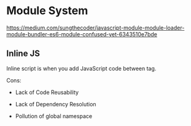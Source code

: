 # Module System

https://medium.com/sungthecoder/javascript-module-module-loader-module-bundler-es6-module-confused-yet-6343510e7bde

## Inline JS

Inline script is when you add JavaScript code between <script></script> tag.

Cons:

* Lack of Code Reusability

* Lack of Dependency Resolution

* Pollution of global namespace

## <script> tag

Cons:

* Lack of Dependency Resolution

* Pollution of global namespace

## Module Object and IIFE(Module Pattern)

In this approach, we expose only one object to global scope. The single object contains all the methods and values we need in our application. And for all the other files, they are wrapped into IIFE format. By wrapping each file into IIFE, all the local variables stay within the the scope of the function.

Cons:

* Lack of Dependency Resolution

* Pollution of global namespace: reduced, but still is not zero.

## CommonJS

In 2009, there were discussions about bringing JavaScript to server side. Thus ServerJS was born. ServerJS later changed its name to CommonJS.

CommonJS is not a JavaScript library. It is a standardization organization.

The goal of CommonJS is to define common APIs for web server, desktop and command line applications.

```js
// something.js
module.export = {};

// other.js
const something = require('./something');
```

If you have written code on NodeJS, this syntax may look familiar. That’s because NodeJS implemented CommonJS style module API.

Cons:

* Synchronous: the system will be on halt until the module is ready. This mean this line of code will freeze the browser while all the modules are being loaded.

### AMD: Asynchronous Module Definition

To transfer module syntax from server usage to browser usage, CommonJS proposed several module formats. One of the proposals, “Module/Transfer/C” later become Asynchronous Module Definition (AMD).

```js
define([‘add’, ‘reduce’], function(add, reduce){
  return function(){...};
});
```

CommonJS and AMD solves the two remaining problems with module pattern: dependency resolution and pollution of global scope.

### RequireJS

RequireJS is a JavaScript module loader. With RequireJS, you can write AMD style module for the browser side code.

### Cons

* AMD syntax is too verbose.

* It can be hard to maintain the order of the dependencies in the `define` function.

* With current browsers(HTTP 1.1), loading many small files can degrade the performance.

## Browserify

Because of these reasons, some people want to use CommonJS syntax, instead.

Browserify is a module bundler. Browserify traverse the dependency tree of your codes and bundle them up in a single file.

## UMD

What if you are writing a module and deploy to the wild internet? Which module style do you need to write?

Universal Module Definition(UMD) is to solve this particular problem. Under the hood, UMD is a series of if/else statements to identify module style that current environment supports.

## ES6 module syntax

JavaScript didn’t have module system built into the language. That’s the reason we have so many different way of importing and exporting modules.

ES6 uses ‘import’ and ‘export’ keywords to import and export modules.

Cons:

Browsers are not ready for this new syntax.

## Webpack

Webpack is a module bundler. Just like Browserify, it traverses dependency tree and bundles up into a single or more files.

If it is the same as Browserify, why would we need yet another module bundler? Webpack can handle CommonJS, AMD and ES6 modules. And Webpack comes with more flexibility and cool features.

## Questions

1. module.exports vs exports?

Both of them reference to the same empty object at the beginning, but only module.exports will be returned.

https://stackoverflow.com/a/26451885

